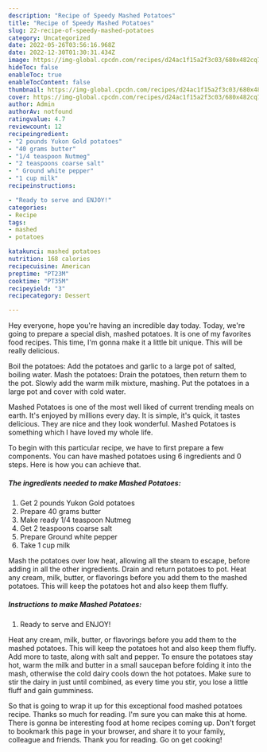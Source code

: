 ```yaml
---
description: "Recipe of Speedy Mashed Potatoes"
title: "Recipe of Speedy Mashed Potatoes"
slug: 22-recipe-of-speedy-mashed-potatoes
category: Uncategorized
date: 2022-05-26T03:56:16.968Z
date: 2022-12-30T01:30:31.434Z
image: https://img-global.cpcdn.com/recipes/d24ac1f15a2f3c03/680x482cq70/mashed-potatoes-recipe-main-photo.jpg
hideToc: false
enableToc: true
enableTocContent: false
thumbnail: https://img-global.cpcdn.com/recipes/d24ac1f15a2f3c03/680x482cq70/mashed-potatoes-recipe-main-photo.jpg
cover: https://img-global.cpcdn.com/recipes/d24ac1f15a2f3c03/680x482cq70/mashed-potatoes-recipe-main-photo.jpg
author: Admin
authorAv: notfound
ratingvalue: 4.7
reviewcount: 12
recipeingredient:
- "2 pounds Yukon Gold potatoes"
- "40 grams butter"
- "1/4 teaspoon Nutmeg"
- "2 teaspoons coarse salt"
- " Ground white pepper"
- "1 cup milk"
recipeinstructions:

- "Ready to serve and ENJOY!"
categories:
- Recipe
tags:
- mashed
- potatoes

katakunci: mashed potatoes 
nutrition: 168 calories
recipecuisine: American
preptime: "PT23M"
cooktime: "PT35M"
recipeyield: "3"
recipecategory: Dessert

---
```



Hey everyone, hope you're having an incredible day today. Today, we're going to prepare a special dish, mashed potatoes. It is one of my favorites food recipes. This time, I'm gonna make it a little bit unique. This will be really delicious.

Boil the potatoes: Add the potatoes and garlic to a large pot of salted, boiling water. Mash the potatoes: Drain the potatoes, then return them to the pot. Slowly add the warm milk mixture, mashing. Put the potatoes in a large pot and cover with cold water.

Mashed Potatoes is one of the most well liked of current trending meals on earth. It's enjoyed by millions every day. It is simple, it's quick, it tastes delicious. They are nice and they look wonderful. Mashed Potatoes is something which I have loved my whole life.


To begin with this particular recipe, we have to first prepare a few components. You can have mashed potatoes using 6 ingredients and 0 steps. Here is how you can achieve that.

<!--inarticleads1-->

##### The ingredients needed to make Mashed Potatoes:

1. Get 2 pounds Yukon Gold potatoes
1. Prepare 40 grams butter
1. Make ready 1/4 teaspoon Nutmeg
1. Get 2 teaspoons coarse salt
1. Prepare  Ground white pepper
1. Take 1 cup milk


Mash the potatoes over low heat, allowing all the steam to escape, before adding in all the other ingredients. Drain and return potatoes to pot. Heat any cream, milk, butter, or flavorings before you add them to the mashed potatoes. This will keep the potatoes hot and also keep them fluffy. 

<!--inarticleads2-->

##### Instructions to make Mashed Potatoes:


1. Ready to serve and ENJOY!

Heat any cream, milk, butter, or flavorings before you add them to the mashed potatoes. This will keep the potatoes hot and also keep them fluffy. Add more to taste, along with salt and pepper. To ensure the potatoes stay hot, warm the milk and butter in a small saucepan before folding it into the mash, otherwise the cold dairy cools down the hot potatoes. Make sure to stir the dairy in just until combined, as every time you stir, you lose a little fluff and gain gumminess. 

So that is going to wrap it up for this exceptional food mashed potatoes recipe. Thanks so much for reading. I'm sure you can make this at home. There is gonna be interesting food at home recipes coming up. Don't forget to bookmark this page in your browser, and share it to your family, colleague and friends. Thank you for reading. Go on get cooking!
